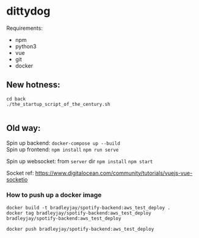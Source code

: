 # dittydog

Requirements:
- npm
- python3
- vue
- git
- docker


## New hotness:

```
cd back
./the_startup_script_of_the_century.sh


```

## Old way:
Spin up backend: `docker-compose up --build`  
Spin up frontend:
`npm install`
`npm run serve`

Spin up websocket: from `server` dir
`npm install`
`npm start`


Socket ref: https://www.digitalocean.com/community/tutorials/vuejs-vue-socketio

### How to push up a docker image

```
docker build -t bradleyjay/spotify-backend:aws_test_deploy .
docker tag bradleyjay/spotify-backend:aws_test_deploy bradleyjay/spotify-backend:aws_test_deploy

docker push bradleyjay/spotify-backend:aws_test_deploy
```

